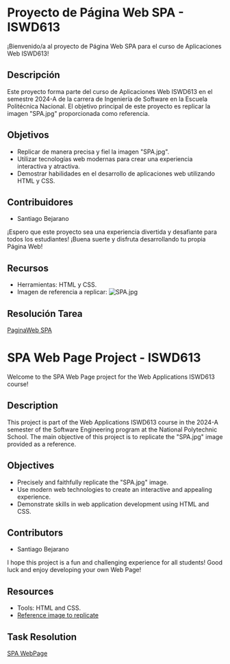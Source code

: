 # Proyecto de Página Web SPA - ISWD613

¡Bienvenido/a al proyecto de Página Web SPA para el curso de Aplicaciones Web ISWD613!

## Descripción
Este proyecto forma parte del curso de Aplicaciones Web ISWD613 en el semestre 2024-A de la carrera de Ingeniería de Software en la Escuela Politécnica Nacional. El objetivo principal de este proyecto es replicar la imagen "SPA.jpg" proporcionada como referencia.

## Objetivos
- Replicar de manera precisa y fiel la imagen "SPA.jpg".
- Utilizar tecnologías web modernas para crear una experiencia interactiva y atractiva.
- Demostrar habilidades en el desarrollo de aplicaciones web utilizando HTML y CSS.

## Contribuidores
- Santiago Bejarano

¡Espero que este proyecto sea una experiencia divertida y desafiante para todos los estudiantes! ¡Buena suerte y disfruta desarrollando tu propia Página Web!

## Recursos
- Herramientas: HTML y CSS.
- Imagen de referencia a replicar:
<a name="Recursos"></a>
![SPA.jpg](images/SPA.jpg)

## Resolución Tarea
[PaginaWeb SPA](https://santiagobejarano.github.io/PaginaWeb_Spa/)


# SPA Web Page Project - ISWD613

Welcome to the SPA Web Page project for the Web Applications ISWD613 course!

## Description
This project is part of the Web Applications ISWD613 course in the 2024-A semester of the Software Engineering program at the National Polytechnic School. The main objective of this project is to replicate the "SPA.jpg" image provided as a reference.

## Objectives
- Precisely and faithfully replicate the "SPA.jpg" image.
- Use modern web technologies to create an interactive and appealing experience.
- Demonstrate skills in web application development using HTML and CSS.

## Contributors
- Santiago Bejarano

I hope this project is a fun and challenging experience for all students! Good luck and enjoy developing your own Web Page!

## Resources
- Tools: HTML and CSS.
- [Reference image to replicate](#recursos)

## Task Resolution
[SPA WebPage](https://santiagobejarano.github.io/PaginaWeb_Spa/)